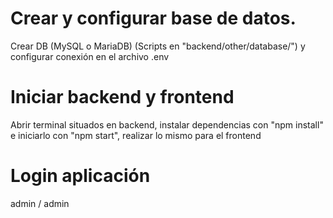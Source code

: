# Crear y configurar base de datos.
Crear DB (MySQL o MariaDB) (Scripts en "backend/other/database/") y configurar conexión en el archivo .env

# Iniciar backend y frontend
Abrir terminal situados en backend, instalar dependencias con "npm install" e iniciarlo con "npm start", realizar lo mismo para el frontend

# Login aplicación
admin / admin
